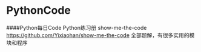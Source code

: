 # PythonCode
####Python每日Code
    Python练习册 show-me-the-code 
    https://github.com/Yixiaohan/show-me-the-code
    全部题解，有很多实用的模块和程序
